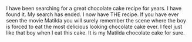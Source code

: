 I have been searching for a great chocolate cake recipe for years. I have found it. My search has ended. I now have THE recipe. If you have ever seen the movie Matilda you will surely remember the scene where the boy is forced to eat the most delicious looking chocolate cake ever. I feel just like that boy when I eat this cake. It is my Matilda chocolate cake for sure.